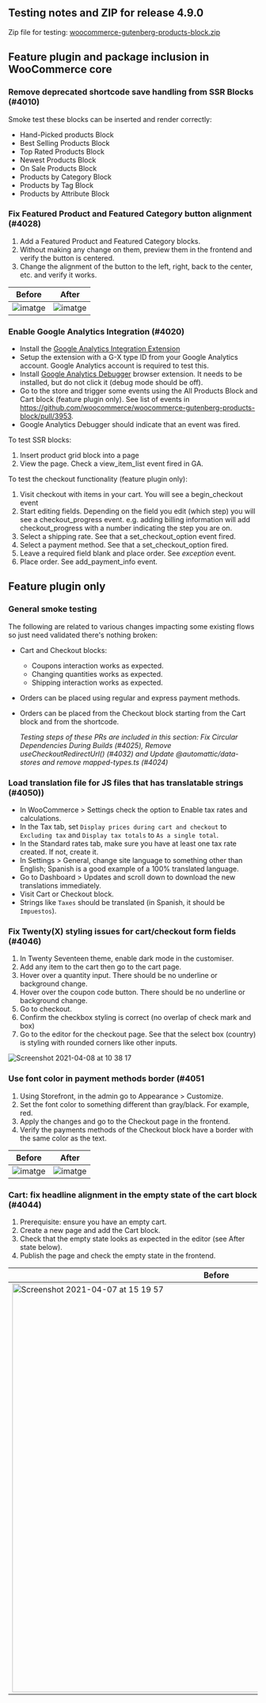 ## Testing notes and ZIP for release 4.9.0

Zip file for testing: [woocommerce-gutenberg-products-block.zip](https://github.com/woocommerce/woocommerce-gutenberg-products-block/files/6295807/woocommerce-gutenberg-products-block.zip)

## Feature plugin and package inclusion in WooCommerce core

### Remove deprecated shortcode save handling from SSR Blocks (#4010)

Smoke test these blocks can be inserted and render correctly:

* Hand-Picked products Block
* Best Selling Products Block
* Top Rated Products Block
* Newest Products Block
* On Sale Products Block
* Products by Category Block
* Products by Tag Block
* Products by Attribute Block

### Fix Featured Product and Featured Category button alignment (#4028)

1. Add a Featured Product and Featured Category blocks.
2. Without making any change on them, preview them in the frontend and verify the button is centered.
3. Change the alignment of the button to the left, right, back to the center, etc. and verify it works.

| Before | After |
| --- | --- |
| ![imatge](https://user-images.githubusercontent.com/3616980/113333925-5985a000-9323-11eb-8c11-25796187bbcc.png) | ![imatge](https://user-images.githubusercontent.com/3616980/113333839-3e1a9500-9323-11eb-9e12-4bd783487638.png) |

### Enable Google Analytics Integration (#4020)

- Install the [Google Analytics Integration Extension](https://github.com/woocommerce/woocommerce-google-analytics-integration)
- Setup the extension with a G-X type ID from your Google Analytics account. Google Analytics account is required to test this.
- Install [Google Analytics Debugger](https://chrome.google.com/webstore/detail/google-analytics-debugger/jnkmfdileelhofjcijamephohjechhna?hl=en) browser extension. It needs to be installed, but do not click it (debug mode should be off). 
- Go to the store and trigger some events using the All Products Block and Cart block (feature plugin only). See list of events in https://github.com/woocommerce/woocommerce-gutenberg-products-block/pull/3953.
- Google Analytics Debugger should indicate that an event was fired.

To test SSR blocks:

1. Insert product grid block into a page
2. View the page. Check a view_item_list event fired in GA.

To test the checkout functionality (feature plugin only):

1. Visit checkout with items in your cart. You will see a begin_checkout event
2. Start editing fields. Depending on the field you edit (which step) you will see a checkout_progress event. e.g. adding billing information will add checkout_progress with a number indicating the step you are on.
3. Select a shipping rate. See that a set_checkout_option event fired.
4. Select a payment method. See that a set_checkout_option fired.
5. Leave a required field blank and place order. See _exception_ event.
6. Place order. See add_payment_info event.

## Feature plugin only

### General smoke testing

The following are related to various changes impacting some existing flows so just need validated there's nothing broken:

- Cart and Checkout blocks:
  - Coupons interaction works as expected.
  - Changing quantities works as expected.
  - Shipping interaction works as expected.
- Orders can be placed using regular and express payment methods.
- Orders can be placed from the Checkout block starting from the Cart block and from the shortcode.

  *Testing steps of these PRs are included in this section: Fix Circular Dependencies During Builds (#4025), Remove useCheckoutRedirectUrl() (#4032) and  Update @automattic/data-stores and remove mapped-types.ts (#4024)*

### Load translation file for JS files that has translatable strings (#4050))

- In WooCommerce > Settings check the option to Enable tax rates and calculations.
- In the Tax tab, set `Display prices during cart and checkout` to `Excluding tax` and `Display tax totals` to `As a single total`.
- In the Standard rates tab, make sure you have at least one tax rate created. If not, create it.
- In Settings > General, change site language to something other than English; Spanish is a good example of a 100% translated language.
- Go to Dashboard > Updates and scroll down to download the new translations immediately.
- Visit Cart or Checkout block.
- Strings like `Taxes` should be translated (in Spanish, it should be `Impuestos`).

### Fix Twenty(X) styling issues for cart/checkout form fields (#4046)

1. In Twenty Seventeen theme, enable dark mode in the customiser.
2. Add any item to the cart then go to the cart page.
3. Hover over a quantity input. There should be no underline or background change.
4. Hover over the coupon code button. There should be no underline or background change.
5. Go to checkout.
6. Confirm the checkbox styling is correct (no overlap of check mark and box)
7. Go to the editor for the checkout page. See that the select box (country) is styling with rounded corners like other inputs.

![Screenshot 2021-04-08 at 10 38 17](https://user-images.githubusercontent.com/90977/114004904-fd58d980-9856-11eb-843c-b94b95fa68f2.png)

### Use font color in payment methods border (#4051

1. Using Storefront, in the admin go to Appearance > Customize.
2. Set the font color to something different than gray/black. For example, red.
3. Apply the changes and go to the Checkout page in the frontend.
4. Verify the payments methods of the Checkout block have a border with the same color as the text.

| Before | After |
| --- | --- |
| ![imatge](https://user-images.githubusercontent.com/3616980/114059318-8b06ea00-9894-11eb-9097-401c8125db5d.png) | ![imatge](https://user-images.githubusercontent.com/3616980/114059261-7e829180-9894-11eb-978d-420cbfc4cf41.png) |

### Cart: fix headline alignment in the empty state of the cart block (#4044)

1. Prerequisite: ensure you have an empty cart.
2. Create a new page and add the Cart block.
2. Check that the empty state looks as expected in the editor (see After state below).
3. Publish the page and check the empty state in the frontend.

|Before|After|
|-|-|
|<img width="825" alt="Screenshot 2021-04-07 at 15 19 57" src="https://user-images.githubusercontent.com/1562646/113873096-c631ec00-97b4-11eb-9d04-e96f25dac34a.png">|<img width="821" alt="Screenshot 2021-04-07 at 15 18 52" src="https://user-images.githubusercontent.com/1562646/113873114-c9c57300-97b4-11eb-8857-4399a5786c11.png">|
